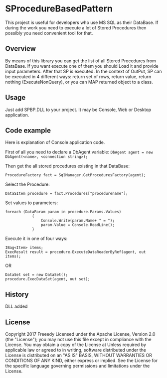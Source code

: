 # SProcedureBasedPattern

This project is useful for developers who use MS SQL as their DataBase.
If during the work you need to execute a lot of Stored Procedures then possibly you need convenient tool for that.

## Overview
By means of this library you can get the list of all Stored Procedures from DataBase.
If you want execute one of them you should Load it and provide input parameters. After that SP is executed. In the context of OutPut, SP can be executed in 4 different ways:  return set of rows, return value, return nothing (ExecuteNonQuery), or you can MAP returned object to a class.

## Usage

Just add SPBP.DLL to your project. It may be Console, Web or Desktop application.

## Code example
Here is explanation of Console application code.

First of all you need to declare a DbAgent variable:
`DbAgent agent = new DbAgent(<name>, <connection string>);`

Then get the all stored procedures existing in that DataBase:

`ProcedureFactory fact = SqlManager.GetProceduresFactory(agent);`

Select the  Procedure:

`DataSItem procedure = fact.Procedures["procedurename"];`

Set values to parameters:
```
foreach (DataParam param in procedure.Params.Values)
            {
                Console.Write(param.Name+ " = ");
                param.Value = Console.ReadLine();
            }
```

Execute it in one of four ways:
```
IBag<Item> items;
ExecResult result = procedure.ExecuteDataReaderByRef(agent, out items);
```

OR
```
DataSet set = new DataSet();
procedure.ExecDataSet(agent, out set);
```


## History

DLL added


## License

Copyright 2017 Freeedy
Licensed under the Apache License, Version 2.0 (the "License"); you may not use this file except in compliance with the License. You may obtain a copy of the License at
[](http://www.apache.org/licenses/LICENSE-2.0)
Unless required by applicable law or agreed to in writing, software distributed under the License is distributed on an "AS IS" BASIS, WITHOUT WARRANTIES OR CONDITIONS OF ANY KIND, either express or implied. See the License for the specific language governing permissions and limitations under the License.

